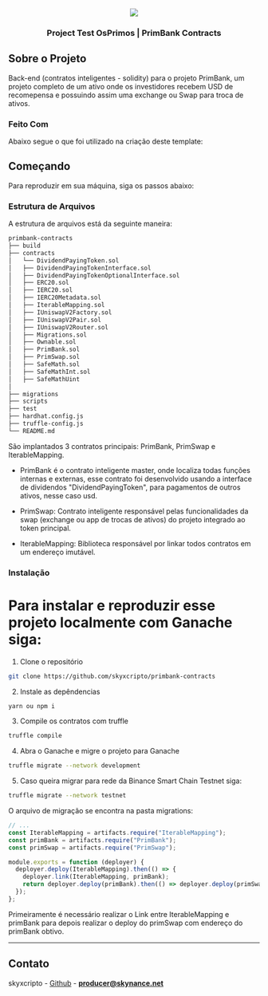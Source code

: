 

<!-- PROJECT LOGO -->
<br />
<p align="center">
  <a href="https://www.oprimorico.com.br/">
    <img src="https://github.com/skyxcripto/primbank-contracts/favicon.png alt="Logo">
  </a>

  <h3 align="center">Project Test OsPrimos | PrimBank Contracts </h3>
</p>

<!-- ABOUT THE PROJECT -->

## Sobre o Projeto

Back-end (contratos inteligentes - solidity) para o projeto PrimBank, um projeto completo de um ativo onde os investidores recebem USD de recomepensa e possuindo assim uma exchange ou Swap 
para troca de ativos. 

### Feito Com

Abaixo segue o que foi utilizado na criação deste template:


<!-- GETTING STARTED -->

## Começando

Para reproduzir em sua máquina, siga os passos abaixo:

### Estrutura de Arquivos

A estrutura de arquivos está da seguinte maneira:

```bash
primbank-contracts
├── build
├── contracts
│   └── DividendPayingToken.sol
│   ├── DividendPayingTokenInterface.sol
│   ├── DividendPayingTokenOptionalInterface.sol
│   ├── ERC20.sol
│   ├── IERC20.sol
│   ├── IERC20Metadata.sol
│   ├── IterableMapping.sol
│   ├── IUniswapV2Factory.sol
│   ├── IUniswapV2Pair.sol
│   ├── IUniswapV2Router.sol
│   ├── Migrations.sol
│   ├── Ownable.sol
│   ├── PrimBank.sol
│   ├── PrimSwap.sol
│   ├── SafeMath.sol
│   ├── SafeMathInt.sol
│   ├── SafeMathUint
│   
├── migrations
├── scripts
├── test
├── hardhat.config.js
├── truffle-config.js
└── README.md
```
São implantados 3 contratos principais: PrimBank, PrimSwap e IterableMapping. 

- PrimBank é o contrato inteligente master, onde localiza todas funções internas e externas, esse contrato foi desenvolvido usando a interface
de dividendos "DividendPayingToken", para pagamentos de outros ativos, nesse caso usd.

- PrimSwap: Contrato inteligente responsável pelas funcionalidades da swap (exchange ou app de trocas de ativos) do projeto integrado ao token principal.

- IterableMapping: Biblioteca responsável por linkar todos contratos em um endereço imutável.

### Instalação

# Para instalar e reproduzir esse projeto localmente com Ganache siga: 

1. Clone o repositório 

```sh
git clone https://github.com/skyxcripto/primbank-contracts
```

2. Instale as depêndencias
```sh
yarn ou npm i 
```

3. Compile os contratos com truffle
```sh
truffle compile 
```

4. Abra o Ganache e migre o projeto para Ganache
```sh
truffle migrate --network development 
```

5. Caso queira migrar para rede da Binance Smart Chain Testnet siga:
```sh
truffle migrate --network testnet 
```

O arquivo de migração se encontra na pasta migrations: 


```javascript
// ...
const IterableMapping = artifacts.require("IterableMapping");
const primBank = artifacts.require("PrimBank");
const primSwap = artifacts.require("PrimSwap");

module.exports = function (deployer) {
  deployer.deploy(IterableMapping).then(() => {
    deployer.link(IterableMapping, primBank);
    return deployer.deploy(primBank).then(() => deployer.deploy(primSwap, primBank.address));
  });
};
```

Primeiramente é necessário realizar o Link entre IterableMapping e primBank para depois realizar o deploy do primSwap com endereço do primBank obtivo. 



---


## Contato

skyxcripto - [Github](https://github.com/skyxcripto) - **producer@skynance.net**
